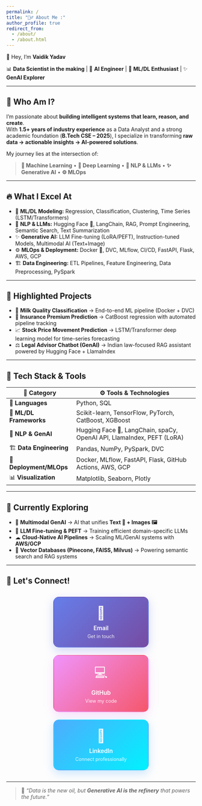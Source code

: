 ```yaml
---
permalink: /
title: "🙋‍♂️ About Me :"
author_profile: true
redirect_from: 
  - /about/
  - /about.html
---
```


👋 Hey, I’m **Vaidik Yadav**  

📊 **Data Scientist in the making** | 🤖 **AI Engineer** | 🔬 **ML/DL Enthusiast** | ✨ **GenAI Explorer**  

---

## 🚀 Who Am I?  

I’m passionate about **building intelligent systems that learn, reason, and create**.  
With **1.5+ years of industry experience** as a Data Analyst and a strong academic foundation (**B.Tech CSE – 2025**), I specialize in transforming **raw data → actionable insights → AI-powered solutions**.  

My journey lies at the intersection of:  
> **🧠 Machine Learning** • **🧬 Deep Learning** • **💬 NLP & LLMs** • **✨ Generative AI** • **⚙️ MLOps**  

---

## 🔥 What I Excel At  

- 🤖 **ML/DL Modeling:** Regression, Classification, Clustering, Time Series (LSTM/Transformers)  
- 💬 **NLP & LLMs:** Hugging Face 🤗, LangChain, RAG, Prompt Engineering, Semantic Search, Text Summarization  
- ✨ **Generative AI:** LLM Fine-tuning (LoRA/PEFT), Instruction-tuned Models, Multimodal AI (Text+Image)  
- ⚙️ **MLOps & Deployment:** Docker 🐳, DVC, MLflow, CI/CD, FastAPI, Flask, AWS, GCP  
- 🏗 **Data Engineering:** ETL Pipelines, Feature Engineering, Data Preprocessing, PySpark  

---

## 💼 Highlighted Projects  

- 🥛 **Milk Quality Classification** → End-to-end ML pipeline (Docker + DVC)  
- 🏦 **Insurance Premium Prediction** → CatBoost regression with automated pipeline tracking  
- 📈 **Stock Price Movement Prediction** → LSTM/Transformer deep learning model for time-series forecasting  
- ⚖️ **Legal Advisor Chatbot (GenAI)** → Indian law-focused RAG assistant powered by Hugging Face + LlamaIndex  

---

## 🧰 Tech Stack & Tools  

| 🧩 Category             | ⚙️ Tools & Technologies                                                                                   |
|--------------------------|-----------------------------------------------------------------------------------------------------------|
| 🐍 **Languages**         | Python, SQL                                                                                               |
| 🤖 **ML/DL Frameworks**  | Scikit-learn, TensorFlow, PyTorch, CatBoost, XGBoost                                                       |
| 💬 **NLP & GenAI**       | Hugging Face 🤗, LangChain, spaCy, OpenAI API, LlamaIndex, PEFT (LoRA)                                      |
| 🏗️ **Data Engineering**   | Pandas, NumPy, PySpark, DVC                                                                               |
| 🐳 **Deployment/MLOps**  | Docker, MLflow, FastAPI, Flask, GitHub Actions, AWS, GCP                                                   |
| 📊 **Visualization**     | Matplotlib, Seaborn, Plotly                                                                                |

---

## 🌱 Currently Exploring  

- 🎨 **Multimodal GenAI** → AI that unifies **Text 📝 + Images 🖼️**  
- 🧠 **LLM Fine-tuning & PEFT** → Training efficient domain-specific LLMs  
- ☁ **Cloud-Native AI Pipelines** → Scaling ML/GenAI systems with **AWS/GCP**  
- 🔗 **Vector Databases (Pinecone, FAISS, Milvus)** → Powering semantic search and RAG systems  

---

## 🤝 Let's Connect!  

<div style="display: flex; flex-wrap: wrap; gap: 20px; justify-content: center; margin: 30px 0;">
  
  <a href="mailto:vaidiky90@gmail.com" style="text-decoration: none; color: inherit;">
    <div style="
      background: linear-gradient(135deg, #667eea 0%, #764ba2 100%);
      color: white;
      padding: 20px 25px;
      border-radius: 15px;
      box-shadow: 0 8px 25px rgba(102, 126, 234, 0.3);
      transition: all 0.3s ease;
      cursor: pointer;
      min-width: 200px;
      text-align: center;
      border: 2px solid transparent;
      backdrop-filter: blur(10px);
    " onmouseover="this.style.transform='translateY(-5px)'; this.style.boxShadow='0 15px 35px rgba(102, 126, 234, 0.4)'" 
       onmouseout="this.style.transform='translateY(0)'; this.style.boxShadow='0 8px 25px rgba(102, 126, 234, 0.3)'">
      <div style="font-size: 2.5em; margin-bottom: 10px;">📧</div>
      <div style="font-weight: 600; font-size: 1.1em; margin-bottom: 5px;">Email</div>
      <div style="font-size: 0.9em; opacity: 0.9;">Get in touch</div>
    </div>
  </a>

  <a href="https://github.com/vaidik26" target="_blank" style="text-decoration: none; color: inherit;">
    <div style="
      background: linear-gradient(135deg, #f093fb 0%, #f5576c 100%);
      color: white;
      padding: 20px 25px;
      border-radius: 15px;
      box-shadow: 0 8px 25px rgba(240, 147, 251, 0.3);
      transition: all 0.3s ease;
      cursor: pointer;
      min-width: 200px;
      text-align: center;
      border: 2px solid transparent;
      backdrop-filter: blur(10px);
    " onmouseover="this.style.transform='translateY(-5px)'; this.style.boxShadow='0 15px 35px rgba(240, 147, 251, 0.4)'" 
       onmouseout="this.style.transform='translateY(0)'; this.style.boxShadow='0 8px 25px rgba(240, 147, 251, 0.3)'">
      <div style="font-size: 2.5em; margin-bottom: 10px;">💻</div>
      <div style="font-weight: 600; font-size: 1.1em; margin-bottom: 5px;">GitHub</div>
      <div style="font-size: 0.9em; opacity: 0.9;">View my code</div>
    </div>
  </a>

  <a href="https://www.linkedin.com/in/vaidik-yadav-260a60248/" target="_blank" style="text-decoration: none; color: inherit;">
    <div style="
      background: linear-gradient(135deg, #4facfe 0%, #00f2fe 100%);
      color: white;
      padding: 20px 25px;
      border-radius: 15px;
      box-shadow: 0 8px 25px rgba(79, 172, 254, 0.3);
      transition: all 0.3s ease;
      cursor: pointer;
      min-width: 200px;
      text-align: center;
      border: 2px solid transparent;
      backdrop-filter: blur(10px);
    " onmouseover="this.style.transform='translateY(-5px)'; this.style.boxShadow='0 15px 35px rgba(79, 172, 254, 0.4)'" 
       onmouseout="this.style.transform='translateY(0)'; this.style.boxShadow='0 8px 25px rgba(79, 172, 254, 0.3)'">
      <div style="font-size: 2.5em; margin-bottom: 10px;">💼</div>
      <div style="font-weight: 600; font-size: 1.1em; margin-bottom: 5px;">LinkedIn</div>
      <div style="font-size: 0.9em; opacity: 0.9;">Connect professionally</div>
    </div>
  </a>

</div>

---

> 💭 *“Data is the new oil, but **Generative AI is the refinery** that powers the future.”*  
